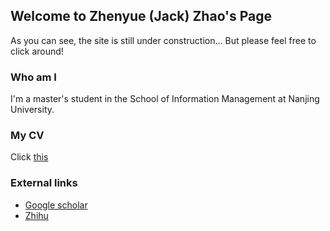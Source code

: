 ## Welcome to Zhenyue (Jack) Zhao's Page

As you can see, the site is still under construction...
But please feel free to click around!

### Who am I

I'm a master's student in the School of Information Management at Nanjing University. 


### My CV

Click [this](CV.docx)

### External links

- [Google scholar](https://scholar.google.com/citations?user=9jOy3v4AAAAJ&hl=en)
- [Zhihu](https://www.zhihu.com/people/zhao-zhen-yue-37)
